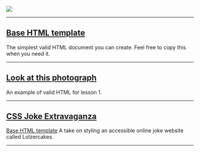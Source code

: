 ![](https://i.imgur.com/c7u218K.gif)

---

## [Base HTML template](html-template.html)
The simplest valid HTML document you can create. Feel free to copy this when you need it.

---

## [Look at this photograph](photograph.html)
An example of valid HTML for lesson 1.

---

## [CSS Joke Extravaganza](chicken-seance)
[Base HTML template](joke-template.html)
A take on styling an accessible online joke website called Lolzercakes.


---
